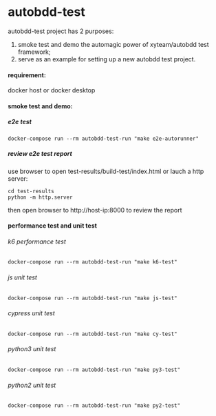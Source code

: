 # autobdd-test
autobdd-test project has 2 purposes:
1. smoke test and demo the automagic power of xyteam/autobdd test framework;
2. serve as an example for setting up a new autobdd test project.

#### requirement:
docker host or docker desktop

#### smoke test and demo:
##### e2e test
```
docker-compose run --rm autobdd-test-run "make e2e-autorunner"
```
##### review e2e test report
use browser to open test-results/build-test/index.html
or
lauch a http server:
```
cd test-results
python -m http.server
```
then open browser to http://host-ip:8000
to review the report

#### performance test and unit test
###### k6 performance test
```
docker-compose run --rm autobdd-test-run "make k6-test"
```
###### js unit test
```
docker-compose run --rm autobdd-test-run "make js-test"
```
###### cypress unit test
```
docker-compose run --rm autobdd-test-run "make cy-test"
```
###### python3 unit test
```
docker-compose run --rm autobdd-test-run "make py3-test"
```
###### python2 unit test
```
docker-compose run --rm autobdd-test-run "make py2-test"
```
